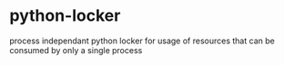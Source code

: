 # python-locker
process independant python locker for usage of resources that can be consumed by only a single process
